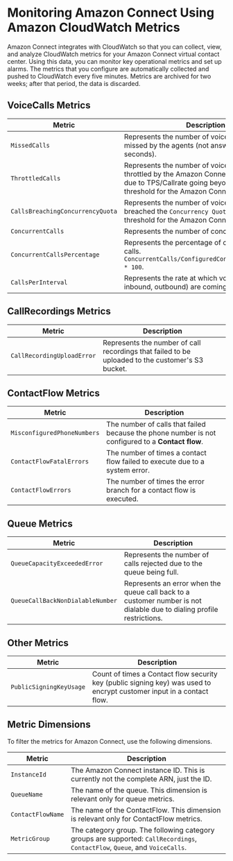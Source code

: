 # Monitoring Amazon Connect Using Amazon CloudWatch Metrics<a name="monitoring-cloudwatch"></a>

Amazon Connect integrates with CloudWatch so that you can collect, view, and analyze CloudWatch metrics for your Amazon Connect virtual contact center\. Using this data, you can monitor key operational metrics and set up alarms\. The metrics that you configure are automatically collected and pushed to CloudWatch every five minutes\. Metrics are archived for two weeks; after that period, the data is discarded\.

## VoiceCalls Metrics<a name="voice-call"></a>


| Metric | Description | 
| --- | --- | 
|  `MissedCalls`  |  Represents the number of voice calls that were missed by the agents \(not answered within 20 seconds\)\.  | 
|  `ThrottledCalls`  |  Represents the number of voice calls that were throttled by the Amazon Connect Voice Service due to TPS/Callrate going beyond configured threshold for the Amazon Connect instance\.  | 
|  `CallsBreachingConcurrencyQuota`  |  Represents the number of voice calls that breached the `Concurrency Quota` configured threshold for the Amazon Connect instance\.  | 
|  `ConcurrentCalls`  |  Represents the number of concurrent voice calls\.  | 
|  `ConcurrentCallsPercentage`  |  Represents the percentage of concurrent voice calls\. `ConcurrentCalls/ConfiguredConcurrentCallsLimit * 100`\.  | 
|  `CallsPerInterval`  |  Represents the rate at which voice calls \(both inbound, outbound\) are coming\.  | 

## CallRecordings Metrics<a name="call-recordings-metrics"></a>


| Metric | Description | 
| --- | --- | 
|  `CallRecordingUploadError`  |  Represents the number of call recordings that failed to be uploaded to the customer's S3 bucket\.  | 

## ContactFlow Metrics<a name="contact-flow-metrics"></a>


| Metric | Description | 
| --- | --- | 
|  `MisconfiguredPhoneNumbers`  |  The number of calls that failed because the phone number is not configured to a **Contact flow**\.  | 
|  `ContactFlowFatalErrors`  |  The number of times a contact flow failed to execute due to a system error\.  | 
|  `ContactFlowErrors`  |  The number of times the error branch for a contact flow is executed\.  | 

## Queue Metrics<a name="queue-metrics"></a>


| Metric | Description | 
| --- | --- | 
|  `QueueCapacityExceededError`  |  Represents the number of calls rejected due to the queue being full\.  | 
|  `QueueCallBackNonDialableNumber`  |  Represents an error when the queue call back to a customer number is not dialable due to dialing profile restrictions\.  | 

## Other Metrics<a name="other-metrics"></a>


| Metric | Description | 
| --- | --- | 
|  `PublicSigningKeyUsage`  |  Count of times a Contact flow security key \(public signing key\) was used to encrypt customer input in a contact flow\.  | 

## Metric Dimensions<a name="connect-metric-dimensions"></a>

To filter the metrics for Amazon Connect, use the following dimensions\.


| Metric | Description | 
| --- | --- | 
|  `InstanceId`  |  The Amazon Connect instance ID\. This is currently not the complete ARN, just the ID\.  | 
|  `QueueName`  |  The name of the queue\. This dimension is relevant only for queue metrics\.  | 
|  `ContactFlowName`  |  The name of the ContactFlow\. This dimension is relevant only for ContactFlow metrics\.  | 
|  `MetricGroup`  |  The category group\. The following category groups are supported: `CallRecordings`, `ContactFlow`, `Queue`, and `VoiceCalls`\.  | 
